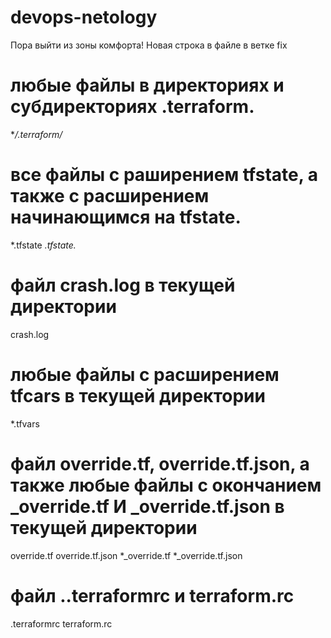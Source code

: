 # devops-netology
Пора выйти из зоны комфорта!
Новая строка в файле в ветке fix

# любые файлы в директориях и субдиректориях .terraform.  
**/.terraform/*

# все файлы с раширением tfstate, а также с расширением начинающимся на tfstate.
*.tfstate 
*.tfstate.*

# файл crash.log в текущей директории
crash.log

# любые файлы с расширением tfcars в текущей директории
*.tfvars

# файл override.tf, override.tf.json, а также любые файлы с окончанием _override.tf И _override.tf.json в текущей директории 
override.tf
override.tf.json
*_override.tf
*_override.tf.json

# файл ..terraformrc и terraform.rc 
.terraformrc
terraform.rc
